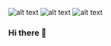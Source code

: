 ![alt text](https://media.giphy.com/media/H2j3QIFdyXKus/giphy.gif?raw=true) 
![alt text](https://media.giphy.com/media/11i03wSzIuNXiw/giphy.gif?raw=true)
![alt text](https://media.giphy.com/media/xULW8s6Z5CGIHcZKZa/giphy.gif?raw=true)

### Hi there 👋

<!--
**marianne-s/marianne-s** is a ✨ _special_ ✨ repository because its `README.md` (this file) appears on your GitHub profile.

Here are some ideas to get you started:

- 🔭 I’m currently working on ...
- 🌱 I’m currently learning ...
- 👯 I’m looking to collaborate on ...
- 🤔 I’m looking for help with ...
- 💬 Ask me about ...
- 📫 How to reach me: ...
- 😄 Pronouns: ...
- ⚡ Fun fact: ...
-->
